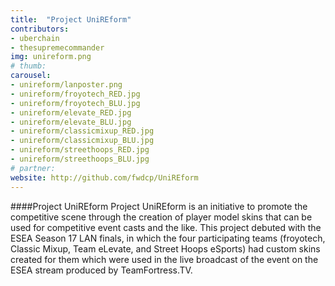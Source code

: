 ```yaml
---
title:  "Project UniREform"
contributors:
- uberchain
- thesupremecommander
img: unireform.png
# thumb:
carousel:
- unireform/lanposter.png
- unireform/froyotech_RED.jpg
- unireform/froyotech_BLU.jpg
- unireform/elevate_RED.jpg
- unireform/elevate_BLU.jpg
- unireform/classicmixup_RED.jpg
- unireform/classicmixup_BLU.jpg
- unireform/streethoops_RED.jpg
- unireform/streethoops_BLU.jpg
# partner:
website: http://github.com/fwdcp/UniREform
---
```

####Project UniREform
Project UniREform is an initiative to promote the competitive scene through the creation of player model skins that can be used for competitive event casts and the like. This project debuted with the ESEA Season 17 LAN finals, in which the four participating teams (froyotech, Classic Mixup, Team eLevate, and Street Hoops eSports) had custom skins created for them which were used in the live broadcast of the event on the ESEA stream produced by TeamFortress.TV.
